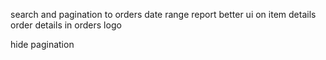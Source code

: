 search and pagination to orders
date range report
better ui on item details
order details in orders
logo


hide pagination